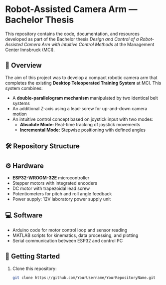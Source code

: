 # Robot-Assisted Camera Arm — Bachelor Thesis

This repository contains the code, documentation, and resources developed as part of the Bachelor thesis *Design and Control of a Robot-Assisted Camera Arm with Intuitive Control Methods* at the Management Center Innsbruck (MCI).

## 📑 Overview

The aim of this project was to develop a compact robotic camera arm that completes the existing **Desktop Teleoperated Training System** at MCI. This system combines:

- A **double-parallelogram mechanism** manipulated by two identical belt systems
- An additional Z-axis using a lead-screw for up-and-down camera motion
- An intuitive control concept based on joystick input with two modes:
  - **Absolute Mode:** Real-time tracking of joystick movements
  - **Incremental Mode:** Stepwise positioning with defined angles

## 🛠️ Repository Structure


## ⚙️ Hardware

- **ESP32-WROOM-32E** microcontroller
- Stepper motors with integrated encoders
- DC motor with trapezoidal lead screw
- Potentiometers for pitch and roll angle feedback
- Power supply: 12V laboratory power supply unit

## 💻 Software

- Arduino code for motor control loop and sensor reading
- MATLAB scripts for kinematics, data processing, and plotting
- Serial communication between ESP32 and control PC

## 🚀 Getting Started

1. Clone this repository:
   ```bash
   git clone https://github.com/YourUsername/YourRepositoryName.git
